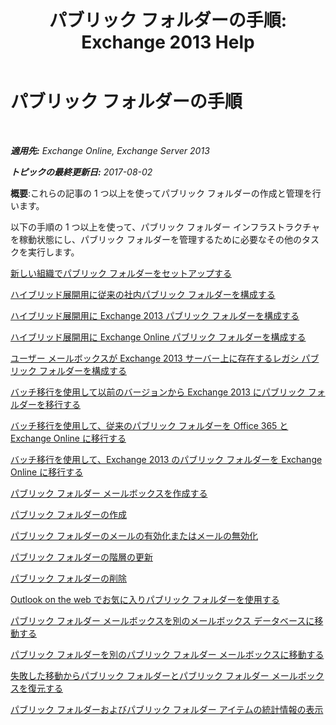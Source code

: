 ﻿---
title: 'パブリック フォルダーの手順: Exchange 2013 Help'
TOCTitle: パブリック フォルダーの手順
ms:assetid: afa54c8e-f3ab-4f5f-85ad-fb2a905ecfa9
ms:mtpsurl: https://technet.microsoft.com/ja-jp/library/JJ657481(v=EXCHG.150)
ms:contentKeyID: 49896419
ms.date: 05/23/2018
mtps_version: v=EXCHG.150
ms.translationtype: MT
---

# パブリック フォルダーの手順

 

_**適用先:** Exchange Online, Exchange Server 2013_

_**トピックの最終更新日:** 2017-08-02_

**概要**:これらの記事の 1 つ以上を使ってパブリック フォルダーの作成と管理を行います。

以下の手順の 1 つ以上を使って、パブリック フォルダー インフラストラクチャを稼動状態にし、パブリック フォルダーを管理するために必要なその他のタスクを実行します。

[新しい組織でパブリック フォルダーをセットアップする](set-up-public-folders-in-a-new-organization-exchange-2013-help.md)

[ハイブリッド展開用に従来の社内パブリック フォルダーを構成する](configure-legacy-on-premises-public-folders-for-a-hybrid-deployment-exchange-2013-help.md)

[ハイブリッド展開用に Exchange 2013 パブリック フォルダーを構成する](configure-exchange-2013-public-folders-for-a-hybrid-deployment-exchange-2013-help.md)

[ハイブリッド展開用に Exchange Online パブリック フォルダーを構成する](configure-exchange-online-public-folders-for-a-hybrid-deployment-exchange-2013-help.md)

[ユーザー メールボックスが Exchange 2013 サーバー上に存在するレガシ パブリック フォルダーを構成する](configure-legacy-public-folders-where-user-mailboxes-are-on-exchange-2013-servers-exchange-2013-help.md)

[バッチ移行を使用して以前のバージョンから Exchange 2013 にパブリック フォルダーを移行する](use-batch-migration-to-migrate-public-folders-to-exchange-2013-from-previous-versions-exchange-2013-help.md)

[バッチ移行を使用して、従来のパブリック フォルダーを Office 365 と Exchange Online に移行する](use-batch-migration-to-migrate-legacy-public-folders-to-office-365-and-exchange-online-exchange-online-help.md)

[バッチ移行を使用して、Exchange 2013 のパブリック フォルダーを Exchange Online に移行する](use-batch-migration-to-migrate-exchange-2013-public-folders-to-exchange-online-exchange-online-help.md)

[パブリック フォルダー メールボックスを作成する](create-a-public-folder-mailbox-exchange-2013-help.md)

[パブリック フォルダーの作成](create-a-public-folder-exchange-2013-help.md)

[パブリック フォルダーのメールの有効化またはメールの無効化](mail-enable-or-mail-disable-a-public-folder-exchange-2013-help.md)

[パブリック フォルダーの階層の更新](update-the-public-folder-hierarchy-exchange-2013-help.md)

[パブリック フォルダーの削除](remove-a-public-folder-exchange-2013-help.md)

[Outlook on the web でお気に入りパブリック フォルダーを使用する](use-favorite-public-folders-in-outlook-on-the-web-exchange-2013-help.md)

[パブリック フォルダー メールボックスを別のメールボックス データベースに移動する](move-a-public-folder-mailbox-to-a-different-mailbox-database-exchange-2013-help.md)

[パブリック フォルダーを別のパブリック フォルダー メールボックスに移動する](move-a-public-folder-to-a-different-public-folder-mailbox-exchange-2013-help.md)

[失敗した移動からパブリック フォルダーとパブリック フォルダー メールボックスを復元する](restore-public-folders-and-public-folder-mailboxes-from-failed-moves-exchange-2013-help.md)

[パブリック フォルダーおよびパブリック フォルダー アイテムの統計情報の表示](view-statistics-for-public-folders-and-public-folder-items-exchange-2013-help.md)

